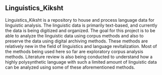 ## Linguistics_Kiksht 

Linguistics_Kiksht is a repository to house and process language data for linguistic analysis. The linguistic data is primarily text-based, and currently the data is being digitized and organized. The goal for this project is to be able to analyze the linguistic data using corpus methods and also to preserve the data using digital archiving methods. These methods are relatively new in the field of linguistics and language revitalization. Most of the methods being used here so far are exploratory corpus analysis methods. Literature review is also being conducted to understand how a highly polysynthetic language with such a limited amount of linguistic data can be analyzed using some of these aforementioned methods.
